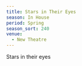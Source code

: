 ```yaml
---
title: Stars in Their Eyes
season: In House
period: Spring
season_sort: 240
venue:
  - New Theatre
---
```



Stars in their eyes
